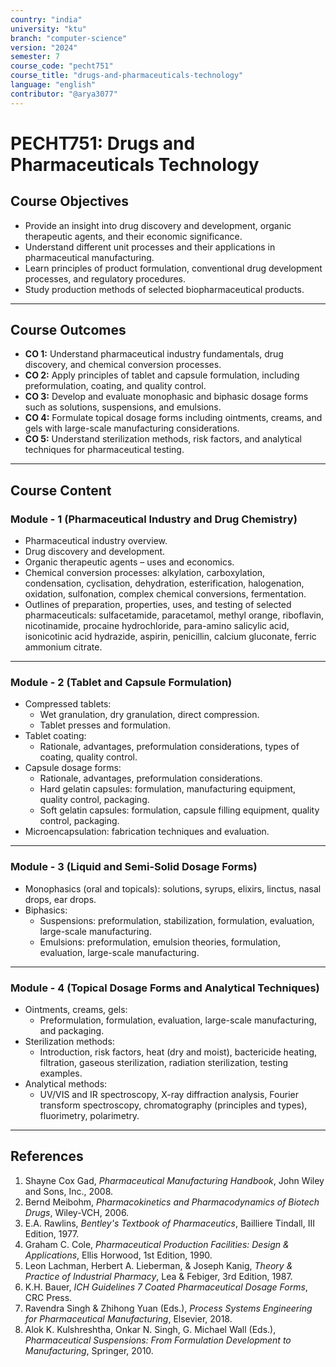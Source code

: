 ```yaml
---
country: "india"
university: "ktu"
branch: "computer-science"
version: "2024"
semester: 7
course_code: "pecht751"
course_title: "drugs-and-pharmaceuticals-technology"
language: "english"
contributor: "@arya3077"
---
```


# PECHT751: Drugs and Pharmaceuticals Technology

## Course Objectives
* Provide an insight into drug discovery and development, organic therapeutic agents, and their economic significance.  
* Understand different unit processes and their applications in pharmaceutical manufacturing.  
* Learn principles of product formulation, conventional drug development processes, and regulatory procedures.  
* Study production methods of selected biopharmaceutical products.  
---
## Course Outcomes
* **CO 1:** Understand pharmaceutical industry fundamentals, drug discovery, and chemical conversion processes.  
* **CO 2:** Apply principles of tablet and capsule formulation, including preformulation, coating, and quality control.  
* **CO 3:** Develop and evaluate monophasic and biphasic dosage forms such as solutions, suspensions, and emulsions.  
* **CO 4:** Formulate topical dosage forms including ointments, creams, and gels with large-scale manufacturing considerations.  
* **CO 5:** Understand sterilization methods, risk factors, and analytical techniques for pharmaceutical testing.  
---
## Course Content

### Module - 1 (Pharmaceutical Industry and Drug Chemistry)
* Pharmaceutical industry overview.  
* Drug discovery and development.  
* Organic therapeutic agents – uses and economics.  
* Chemical conversion processes: alkylation, carboxylation, condensation, cyclisation, dehydration, esterification, halogenation, oxidation, sulfonation, complex chemical conversions, fermentation.  
* Outlines of preparation, properties, uses, and testing of selected pharmaceuticals: sulfacetamide, paracetamol, methyl orange, riboflavin, nicotinamide, procaine hydrochloride, para-amino salicylic acid, isonicotinic acid hydrazide, aspirin, penicillin, calcium gluconate, ferric ammonium citrate.  
---
### Module - 2 (Tablet and Capsule Formulation)
* Compressed tablets:
  - Wet granulation, dry granulation, direct compression.  
  - Tablet presses and formulation.  
* Tablet coating:
  - Rationale, advantages, preformulation considerations, types of coating, quality control.  
* Capsule dosage forms:
  - Rationale, advantages, preformulation considerations.  
  - Hard gelatin capsules: formulation, manufacturing equipment, quality control, packaging.  
  - Soft gelatin capsules: formulation, capsule filling equipment, quality control, packaging.  
* Microencapsulation: fabrication techniques and evaluation.  
---
### Module - 3 (Liquid and Semi-Solid Dosage Forms)
* Monophasics (oral and topicals): solutions, syrups, elixirs, linctus, nasal drops, ear drops.  
* Biphasics:
  - Suspensions: preformulation, stabilization, formulation, evaluation, large-scale manufacturing.  
  - Emulsions: preformulation, emulsion theories, formulation, evaluation, large-scale manufacturing.  
---
### Module - 4 (Topical Dosage Forms and Analytical Techniques)
* Ointments, creams, gels:
  - Preformulation, formulation, evaluation, large-scale manufacturing, and packaging.  
* Sterilization methods:
  - Introduction, risk factors, heat (dry and moist), bactericide heating, filtration, gaseous sterilization, radiation sterilization, testing examples.  
* Analytical methods:
  - UV/VIS and IR spectroscopy, X-ray diffraction analysis, Fourier transform spectroscopy, chromatography (principles and types), fluorimetry, polarimetry.  
---
## References
1. Shayne Cox Gad, *Pharmaceutical Manufacturing Handbook*, John Wiley and Sons, Inc., 2008.  
2. Bernd Meibohm, *Pharmacokinetics and Pharmacodynamics of Biotech Drugs*, Wiley-VCH, 2006.  
3. E.A. Rawlins, *Bentley's Textbook of Pharmaceutics*, Bailliere Tindall, III Edition, 1977.  
4. Graham C. Cole, *Pharmaceutical Production Facilities: Design & Applications*, Ellis Horwood, 1st Edition, 1990.  
5. Leon Lachman, Herbert A. Lieberman, & Joseph Kanig, *Theory & Practice of Industrial Pharmacy*, Lea & Febiger, 3rd Edition, 1987.  
6. K.H. Bauer, *ICH Guidelines 7 Coated Pharmaceutical Dosage Forms*, CRC Press.  
7. Ravendra Singh & Zhihong Yuan (Eds.), *Process Systems Engineering for Pharmaceutical Manufacturing*, Elsevier, 2018.  
8. Alok K. Kulshreshtha, Onkar N. Singh, G. Michael Wall (Eds.), *Pharmaceutical Suspensions: From Formulation Development to Manufacturing*, Springer, 2010.  
